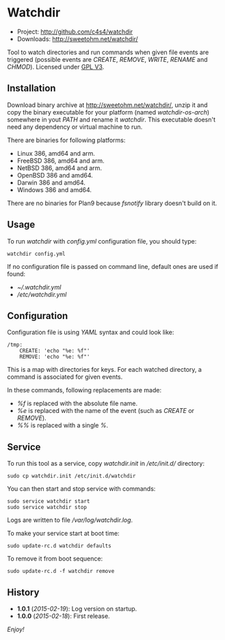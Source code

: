 Watchdir
========

- Project: <http://github.com/c4s4/watchdir>
- Downloads: <http://sweetohm.net/watchdir/>

Tool to watch directories and run commands when given file events are triggered (possible events are *CREATE*, *REMOVE*, *WRITE*, *RENAME* and *CHMOD*). Licensed under [GPL V3](http://www.gnu.org/licenses/gpl.html).

Installation
------------

Download binary archive at <http://sweetohm.net/watchdir/>, unzip it and copy the binary executable for your platform (named *watchdir-os-arch*) somewhere in yout *PATH* and rename it *watchdir*. This executable doesn't need any dependency or virtual machine to run.

There are binaries for following platforms:

- Linux 386, amd64 and arm.
- FreeBSD 386, amd64 and arm.
- NetBSD 386, amd64 and arm.
- OpenBSD 386 and amd64.
- Darwin 386 and amd64.
- Windows 386 and amd64.

There are no binaries for Plan9 because *fsnotify* library doesn't build on it.

Usage
-----

To run *watchdir* with *config.yml* configuration file, you should type:

    watchdir config.yml

If no configuration file is passed on command line, default ones are used if found:

- *~/.watchdir.yml*
- */etc/watchdir.yml*

Configuration
-------------

Configuration file is using *YAML* syntax and could look like:

    /tmp:
        CREATE: 'echo "%e: %f"'
        REMOVE: 'echo "%e: %f"'

This is a map with directories for keys. For each watched directory, a command is associated for given events.

In these commands, following replacements are made:

- *%f* is replaced with the absolute file name.
- *%e* is replaced with the name of the event (such as *CREATE* or *REMOVE*).
- *%%* is replaced with a single *%*.

Service
-------

To run this tool as a service, copy *watchdir.init* in */etc/init.d/* directory:

    sudo cp watchdir.init /etc/init.d/watchdir

You can then start and stop service with commands:

    sudo service watchdir start
    sudo service watchdir stop

Logs are written to file */var/log/watchdir.log*.

To make your service start at boot time:

    sudo update-rc.d watchdir defaults

To remove it from boot sequence:

    sudo update-rc.d -f watchdir remove

History
-------

- **1.0.1** (*2015-02-19*): Log version on startup.
- **1.0.0** (*2015-02-18*): First release.

*Enjoy!*
